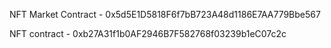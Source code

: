 NFT Market Contract - 0x5d5E1D5818F6f7bB723A48d1186E7AA779Bbe567

NFT contract - 0xb27A31f1b0AF2946B7F582768f03239b1eC07c2c

